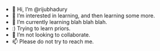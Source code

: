 - 👋 Hi, I’m @rijubhadury
- 👀 I’m interested in learning, and then learning some more. 
- 🌱 I’m currently learning blah blah blah.
- :) Trying to learn priors.
- 💞️ I’m not looking to collaborate. 
- 📫 Please do not try to reach me. 

<!---
rijubhadury/rijubhadury is a ✨ special ✨ repository because its `README.md` (this file) appears on your GitHub profile.
You can click the Preview link to take a look at your changes.
--->
